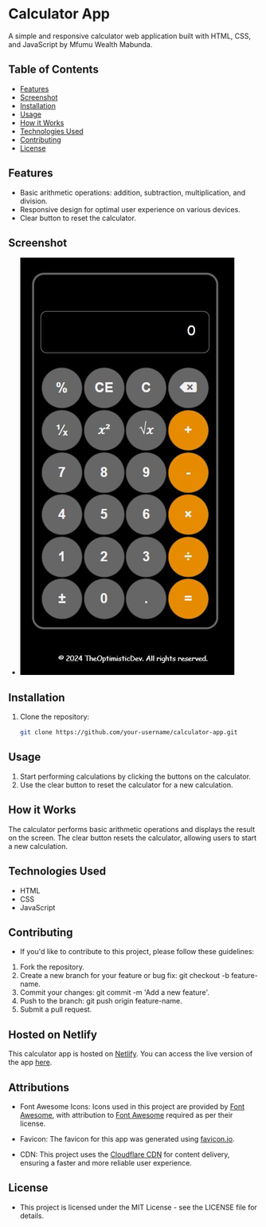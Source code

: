 # Calculator App

A simple and responsive calculator web application built with HTML, CSS, and JavaScript by Mfumu Wealth Mabunda.

## Table of Contents

- [Features](#features)
- [Screenshot](#Screenshot)
- [Installation](#installation)
- [Usage](#usage)
- [How it Works](#how-it-works)
- [Technologies Used](#technologies-used)
- [Contributing](#contributing)
- [License](#license)

## Features

- Basic arithmetic operations: addition, subtraction, multiplication, and division.
- Responsive design for optimal user experience on various devices.
- Clear button to reset the calculator.

## Screenshot

- ![Calculator App](./images/screenshot.JPG)

## Installation

1. Clone the repository:

   ```bash
   git clone https://github.com/your-username/calculator-app.git

## Usage

1. Start performing calculations by clicking the buttons on the calculator.
2. Use the clear button to reset the calculator for a new calculation.

## How it Works

The calculator performs basic arithmetic operations and displays the result on the screen. The clear button resets the calculator, allowing users to start a new calculation.

## Technologies Used

- HTML
- CSS
- JavaScript

## Contributing

- If you'd like to contribute to this project, please follow these guidelines:

1. Fork the repository.
2. Create a new branch for your feature or bug fix: git checkout -b feature-name.
3. Commit your changes: git commit -m 'Add a new feature'.
4. Push to the branch: git push origin feature-name.
5. Submit a pull request.

## Hosted on Netlify

This calculator app is hosted on [Netlify](https://www.netlify.com/). You can access the live version of the app [here](https://mfumu-calculator.netlify.app).

## Attributions

- Font Awesome Icons: Icons used in this project are provided by [Font Awesome](https://fontawesome.com/), with attribution to [Font Awesome](https://fontawesome.com/) required as per their license.

- Favicon: The favicon for this app was generated using [favicon.io](https://favicon.io/).

- CDN: This project uses the [Cloudflare CDN](https://www.cloudflare.com/) for content delivery, ensuring a faster and more reliable user experience.

## License

- This project is licensed under the MIT License - see the LICENSE file for details.